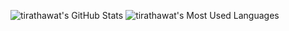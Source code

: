 <p>
  <picture>
    <source srcset="https://github-readme-stats.vercel.app/api?username=tirathawat&show_icons=true&hide=issues&theme=react" media="(prefers-color-scheme: dark)" />
    <img src="https://github-readme-stats.vercel.app/api?username=tirathawat&show_icons=true&hide=issues" alt="tirathawat's GitHub Stats" />
  </picture>
  <picture>
    <source srcset="https://github-readme-stats.vercel.app/api/top-langs/?username=tirathawat&layout=compact&langs_count=6&hide=TSQL&theme=react" media="(prefers-color-scheme: dark)" />
    <img src="https://github-readme-stats.vercel.app/api/top-langs/?username=tirathawat&layout=compact&langs_count=6&hide=TSQL" alt="tirathawat's Most Used Languages" />
  </picture>
</p>

